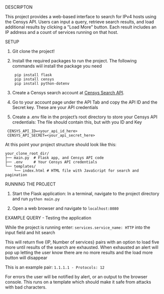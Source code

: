 DESCRIPTON

This project provides a web-based interface to search for IPv4 hosts using 
the Censys API. Users can input a query, retrieve search results, and load 
additional results by clicking a "Load More" button. Each result includes 
an IP address and a count of services running on that host.

SETUP
1) Git clone the project!

2) Install the required packages to run the project.
    The following commands wiil install the package you need
   ```
    pip install flask 
    pip install censys 
    pip install python-dotenv
   ```

4) Create a Censys search account at [Censys Search API](https://search.censys.io/api).

5) Go to your account page under the API Tab and copy the API ID and the Secret key.
   These are your API credentials
   
6) Create a .env file in the project’s root directory to store your Censys API credentials:
   The file should contain this, but with you ID and Key
  ```
   CENSYS_API_ID=<your_api_id_here>
   CENSYS_API_SECRET=<your_api_secret_here>
  ```

At this point your project structure should look like this:

```
your_clone_root_dir/
├── main.py  # Flask app, and Censys API code
├── .env     # Your Censys API credentials
└── templates/
    └── index.html # HTML file with JavaScript for search and pagination
```

RUNNING THE PROJECT
1) Start the Flask application:
    In a terminal, navigate to the project directory and run `python main.py`

2) Open a web browser and navigate to `localhost:8080`

EXAMPLE QUERY - Testing the application

While the project is running enter: 
`services.service_name: HTTP`
into the input field and hit search

This will return five {IP, Number of services} pairs with an option to load five more 
until results of the search are exhausted. When exhausted an alert will pop up
letting the user know there are no more results and the load more button will disappear

This is an example pair:
`1.1.1.1 - Protocols: 12`

For errors the user will be notified by alert, or an output to the browser console.
This runs on a template which should make it safe from attacks with bad characters.
